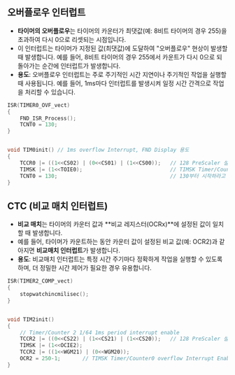 ## 오버플로우 인터럽트

- **타이머의 오버플로우**는 타이머의 카운터가 최댓값(예: 8비트 타이머의 경우 255)을 초과하여 다시 0으로 리셋되는 시점입니다.
- 이 인터럽트는 타이머가 지정된 값(최댓값)에 도달하여 "오버플로우" 현상이 발생할 때 발생합니다. 예를 들어, 8비트 타이머의 경우 255에서 카운트가 다시 0으로 되돌아가는 순간에 인터럽트가 발생합니다.
- **용도**: 오버플로우 인터럽트는 주로 주기적인 시간 지연이나 주기적인 작업을 실행할 때 사용됩니다. 예를 들어, 1ms마다 인터럽트를 발생시켜 일정 시간 간격으로 작업을 처리할 수 있습니다.
```c
ISR(TIMER0_OVF_vect)
{
	FND_ISR_Process();
	TCNT0 = 130;
}


void TIM0init() // 1ms overflow Interrupt, FND Display 용도 
{
	TCCR0 |= ((1<<CS02) | (0<<CS01) | (1<<CS00));	// 128 PreScaler 설정
	TIMSK |= (1<<TOIE0);							// TIMSK Timer/Counter0 overflow Interrupt Enable
	TCNT0 = 130;									// 130부터 시작하라고 선언
}
```


## CTC (비교 매치 인터럽트)

- **비교 매치**는 타이머의 카운터 값과 **비교 레지스터(OCRx)**에 설정된 값이 일치할 때 발생합니다.
- 예를 들어, 타이머가 카운트하는 동안 카운터 값이 설정된 비교 값(예: OCR2)과 같아지면 **비교매치 인터럽트**가 발생합니다.
- **용도**: 비교매치 인터럽트는 특정 시간 주기마다 정확하게 작업을 실행할 수 있도록 하며, 더 정밀한 시간 제어가 필요한 경우 유용합니다.
```c
ISR(TIMER2_COMP_vect)
{
	stopwatchincmilisec();
}


void TIM2init()
{
	// Timer/Counter 2 1/64 1ms period interrupt enable
	TCCR2 |= ((0<<CS22) | (1<<CS21) | (1<<CS20));	// 128 PreScaler 설정
	TIMSK |= (1<<OCIE2);
	TCCR2 |= ((1<<WGM21) | (0<<WGM20));
	OCR2 = 250-1;		// TIMSK Timer/Counter0 overflow Interrupt Enable
}
```
